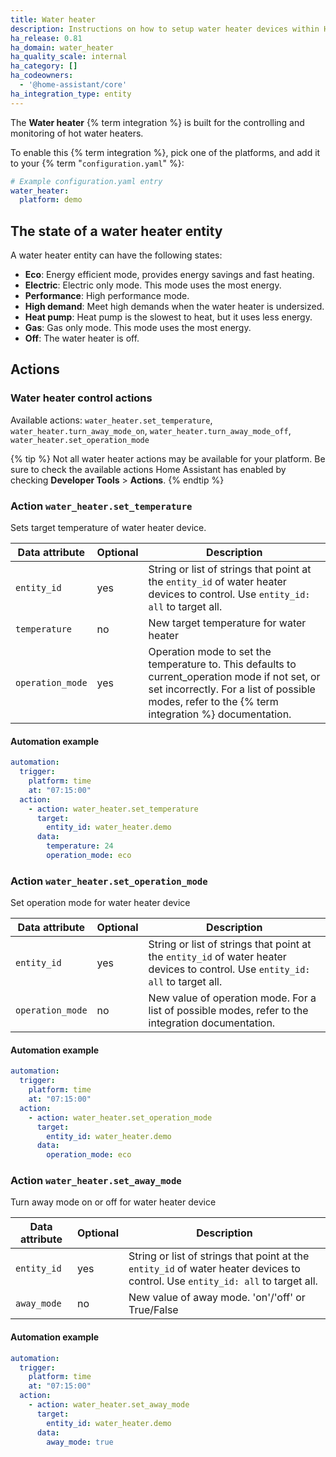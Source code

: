 ```yaml
---
title: Water heater
description: Instructions on how to setup water heater devices within Home Assistant.
ha_release: 0.81
ha_domain: water_heater
ha_quality_scale: internal
ha_category: []
ha_codeowners:
  - '@home-assistant/core'
ha_integration_type: entity
---
```


The **Water heater** {% term integration %} is built for the controlling and monitoring of hot water heaters.

To enable this {% term integration %}, pick one of the platforms, and add it to your {% term "`configuration.yaml`" %}:

```yaml
# Example configuration.yaml entry
water_heater:
  platform: demo
```

## The state of a water heater entity

A water heater entity can have the following states:

- **Eco**: Energy efficient mode, provides energy savings and fast heating.
- **Electric**: Electric only mode. This mode uses the most energy.
- **Performance**: High performance mode.
- **High demand**: Meet high demands when the water heater is undersized.
- **Heat pump**: Heat pump is the slowest to heat, but it uses less energy.
- **Gas**: Gas only mode. This mode uses the most energy.
- **Off**: The water heater is off.

## Actions

### Water heater control actions

Available actions: `water_heater.set_temperature`, `water_heater.turn_away_mode_on`, `water_heater.turn_away_mode_off`, `water_heater.set_operation_mode`

{% tip %}
Not all water heater actions may be available for your platform. Be sure to check the available actions Home Assistant has enabled by checking **Developer Tools** > **Actions**.
{% endtip %}

### Action `water_heater.set_temperature`

Sets target temperature of water heater device.

| Data attribute   | Optional | Description                                                                                                                                                                                        |
| ---------------- | -------- | -------------------------------------------------------------------------------------------------------------------------------------------------------------------------------------------------- |
| `entity_id`      | yes      | String or list of strings that point at the `entity_id` of water heater devices to control. Use `entity_id: all` to target all.                                                                    |
| `temperature`    | no       | New target temperature for water heater                                                                                                                                                            |
| `operation_mode` | yes      | Operation mode to set the temperature to. This defaults to current_operation mode if not set, or set incorrectly. For a list of possible modes, refer to the {% term integration %} documentation. |

#### Automation example

```yaml
automation:
  trigger:
    platform: time
    at: "07:15:00"
  action:
    - action: water_heater.set_temperature
      target:
        entity_id: water_heater.demo
      data:
        temperature: 24
        operation_mode: eco
```

### Action `water_heater.set_operation_mode`

Set operation mode for water heater device

| Data attribute   | Optional | Description                                                                                                                     |
| ---------------- | -------- | ------------------------------------------------------------------------------------------------------------------------------- |
| `entity_id`      | yes      | String or list of strings that point at the `entity_id` of water heater devices to control. Use `entity_id: all` to target all. |
| `operation_mode` | no       | New value of operation mode. For a list of possible modes, refer to the integration documentation.                              |

#### Automation example

```yaml
automation:
  trigger:
    platform: time
    at: "07:15:00"
  action:
    - action: water_heater.set_operation_mode
      target:
        entity_id: water_heater.demo
      data:
        operation_mode: eco
```

### Action `water_heater.set_away_mode`

Turn away mode on or off for water heater device

| Data attribute | Optional | Description                                                                                                                     |
| -------------- | -------- | ------------------------------------------------------------------------------------------------------------------------------- |
| `entity_id`    | yes      | String or list of strings that point at the `entity_id` of water heater devices to control. Use `entity_id: all` to target all. |
| `away_mode`    | no       | New value of away mode. 'on'/'off' or True/False                                                                                |

#### Automation example

```yaml
automation:
  trigger:
    platform: time
    at: "07:15:00"
  action:
    - action: water_heater.set_away_mode
      target:
        entity_id: water_heater.demo
      data:
        away_mode: true
```
